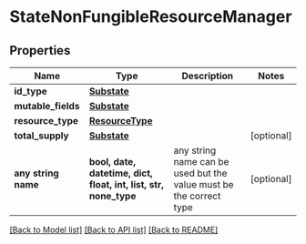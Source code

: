 # StateNonFungibleResourceManager


## Properties
Name | Type | Description | Notes
------------ | ------------- | ------------- | -------------
**id_type** | [**Substate**](Substate.md) |  | 
**mutable_fields** | [**Substate**](Substate.md) |  | 
**resource_type** | [**ResourceType**](ResourceType.md) |  | 
**total_supply** | [**Substate**](Substate.md) |  | [optional] 
**any string name** | **bool, date, datetime, dict, float, int, list, str, none_type** | any string name can be used but the value must be the correct type | [optional]

[[Back to Model list]](../README.md#documentation-for-models) [[Back to API list]](../README.md#documentation-for-api-endpoints) [[Back to README]](../README.md)


